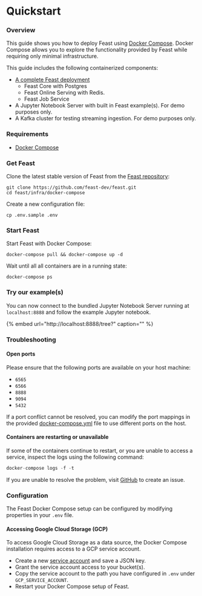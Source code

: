 # Quickstart

### Overview

This guide shows you how to deploy Feast using [Docker Compose](https://docs.docker.com/get-started/). Docker Compose allows you to explore the functionality provided by Feast while requiring only minimal infrastructure.

This guide includes the following containerized components:

* [A complete Feast deployment](concepts/architecture.md)
  * Feast Core with Postgres
  * Feast Online Serving with Redis.
  * Feast Job Service
* A Jupyter Notebook Server with built in Feast example\(s\). For demo purposes only.
* A Kafka cluster for testing streaming ingestion. For demo purposes only.

### Requirements

* [Docker Compose](https://docs.docker.com/compose/install/)

### Get Feast

Clone the latest stable version of Feast from the [Feast repository](https://github.com/gojek/feast/):

```text
git clone https://github.com/feast-dev/feast.git
cd feast/infra/docker-compose
```

Create a new configuration file:

```text
cp .env.sample .env
```

### Start Feast

Start Feast with Docker Compose:

```text
docker-compose pull && docker-compose up -d
```

Wait until all all containers are in a running state:

```text
docker-compose ps
```

### Try our example\(s\)

You can now connect to the bundled Jupyter Notebook Server running at `localhost:8888` and follow the example Jupyter notebook.

{% embed url="http://localhost:8888/tree?" caption="" %}

### Troubleshooting

#### Open ports

Please ensure that the following ports are available on your host machine:

* `6565` 
* `6566`
* `8888`
* `9094`
* `5432`

If a port conflict cannot be resolved, you can modify the port mappings in the provided [docker-compose.yml](https://github.com/feast-dev/feast/tree/master/infra/docker-compose) file to use different ports on the host.

#### Containers are restarting or unavailable

If some of the containers continue to restart, or you are unable to access a service, inspect the logs using the following command:

```javascript
docker-compose logs -f -t
```

If you are unable to resolve the problem, visit [GitHub](https://github.com/feast-dev/feast/issues) to create an issue.

### Configuration

The Feast Docker Compose setup can be configured by modifying properties in your `.env` file.

#### Accessing Google Cloud Storage \(GCP\)

To access Google Cloud Storage as a data source, the Docker Compose installation requires access to a GCP service account.

* Create a new [service account](https://cloud.google.com/iam/docs/creating-managing-service-accounts) and save a JSON key.
* Grant the service account access to your bucket\(s\).
* Copy the service account to the path you have configured in `.env` under `GCP_SERVICE_ACCOUNT`.
* Restart your Docker Compose setup of Feast.

